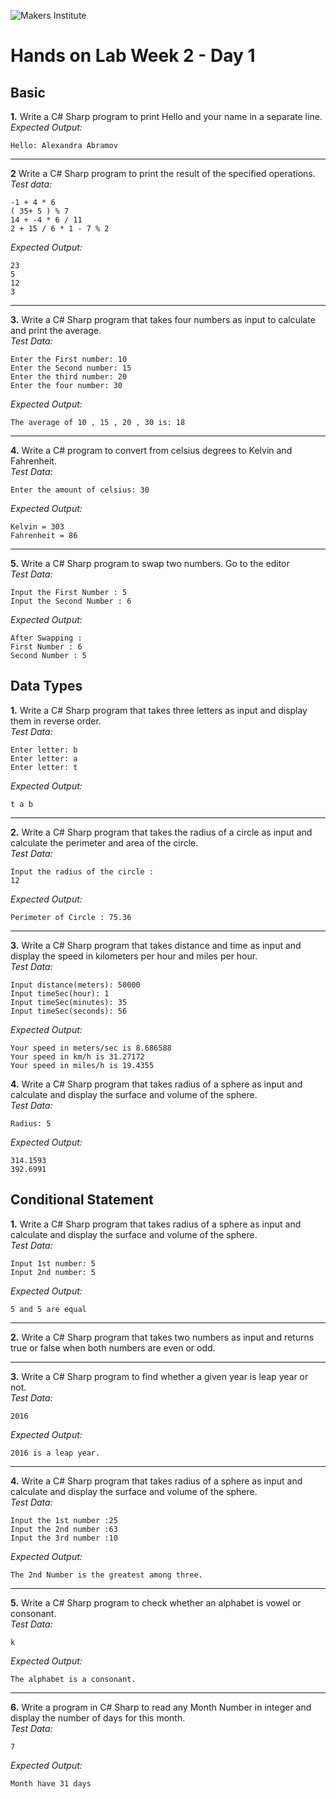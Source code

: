 ![Makers Institute](https://makersinstitute.id/img/logo-makersinstitute.png)

# Hands on Lab Week 2 - Day 1

## <a name="lab1"></a>Basic

**1.** Write a C# Sharp program to print Hello and your name in a separate line.     
*Expected Output:*
```
Hello: Alexandra Abramov
```

---

**2** Write a C# Sharp program to print the result of the specified operations.     
*Test data:*
```
-1 + 4 * 6 
( 35+ 5 ) % 7 
14 + -4 * 6 / 11 
2 + 15 / 6 * 1 - 7 % 2
```
*Expected Output:*
```
23
5
12
3
```

---

**3.** Write a C# Sharp program that takes four numbers as input to calculate and print the average.    
*Test Data:*
```
Enter the First number: 10 
Enter the Second number: 15 
Enter the third number: 20 
Enter the four number: 30 
```
*Expected Output:*
```
The average of 10 , 15 , 20 , 30 is: 18
```

---

**4.** Write a C# program to convert from celsius degrees to Kelvin and Fahrenheit.     
*Test Data:*
```
Enter the amount of celsius: 30
```
*Expected Output:*
```
Kelvin = 303
Fahrenheit = 86
```

---

**5.** Write a C# Sharp program to swap two numbers. Go to the editor    
*Test Data:*
```
Input the First Number : 5
Input the Second Number : 6
```
*Expected Output:*
```
After Swapping :
First Number : 6 
Second Number : 5 
```

## <a name="lab2"></a>Data Types

**1.** Write a C# Sharp program that takes three letters as input and display them in reverse order.    
*Test Data:*
```
Enter letter: b 
Enter letter: a
Enter letter: t
```
*Expected Output:*
```
t a b
```

---

**2.** Write a C# Sharp program that takes the radius of a circle as input and calculate the perimeter and area of the circle.    
*Test Data:*
```
Input the radius of the circle :
12 
```
*Expected Output:*
```
Perimeter of Circle : 75.36
```

---

**3.** Write a C# Sharp program that takes distance and time as input and display the speed in kilometers per hour and miles per hour.    
*Test Data:*
```
Input distance(meters): 50000 
Input timeSec(hour): 1 
Input timeSec(minutes): 35
Input timeSec(seconds): 56
```
*Expected Output:*
```
Your speed in meters/sec is 8.686588
Your speed in km/h is 31.27172 
Your speed in miles/h is 19.4355
```

**4.** Write a C# Sharp program that takes radius of a sphere as input and calculate and display the surface and volume of the sphere.    
*Test Data:*
```
Radius: 5 
```
*Expected Output:*
```
314.1593
392.6991 
```

## <a name="lab3"></a>Conditional Statement

**1.** Write a C# Sharp program that takes radius of a sphere as input and calculate and display the surface and volume of the sphere.    
*Test Data:*
```
Input 1st number: 5 
Input 2nd number: 5 
```
*Expected Output:*
```
5 and 5 are equal 
```

---

**2.** Write a C# Sharp program that takes two numbers as input and returns true or false when both numbers are even or odd.

---

**3.** Write a C# Sharp program to find whether a given year is leap year or not.    
*Test Data:*
```
2016
```
*Expected Output:*
```
2016 is a leap year.
```

---

**4.** Write a C# Sharp program that takes radius of a sphere as input and calculate and display the surface and volume of the sphere.    
*Test Data:*
```
Input the 1st number :25 
Input the 2nd number :63 
Input the 3rd number :10 
```
*Expected Output:*
```
The 2nd Number is the greatest among three.
```

---

**5.** Write a C# Sharp program to check whether an alphabet is vowel or consonant.    
*Test Data:*
```
k
```
*Expected Output:*
```
The alphabet is a consonant.
```

---

**6.** Write a program in C# Sharp to read any Month Number in integer and display the number of days for this month.    
*Test Data:*
```
7
```
*Expected Output:*
```
Month have 31 days
```
